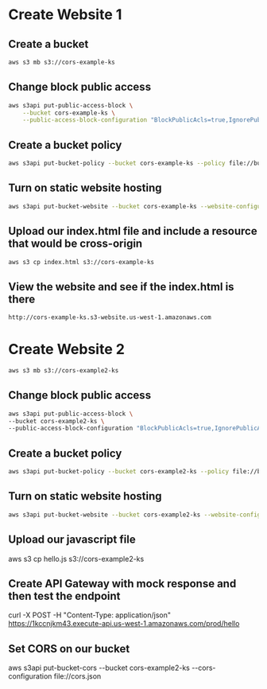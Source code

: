 # Create Website 1

## Create a bucket
```sh
aws s3 mb s3://cors-example-ks
```

## Change block public access
```sh
aws s3api put-public-access-block \
    --bucket cors-example-ks \
    --public-access-block-configuration "BlockPublicAcls=true,IgnorePublicAcls=true,BlockPublicPolicy=false,RestrictPublicBuckets=false"
```

## Create a bucket policy
```sh
aws s3api put-bucket-policy --bucket cors-example-ks --policy file://bucket-policy.json
```

## Turn on static website hosting
```sh
aws s3api put-bucket-website --bucket cors-example-ks --website-configuration file://website.json
```

## Upload our index.html file and include a resource that would be cross-origin
```sh
aws s3 cp index.html s3://cors-example-ks
```

## View the website and see if the index.html is there
```sh
http://cors-example-ks.s3-website.us-west-1.amazonaws.com
```



# Create Website 2

```sh
aws s3 mb s3://cors-example2-ks
```

## Change block public access

```sh
aws s3api put-public-access-block \
--bucket cors-example2-ks \
--public-access-block-configuration "BlockPublicAcls=true,IgnorePublicAcls=true,BlockPublicPolicy=false,RestrictPublicBuckets=false"
```

## Create a bucket policy

```sh
aws s3api put-bucket-policy --bucket cors-example2-ks --policy file://bucket-policy2.json
```

## Turn on static website hosting

```sh
aws s3api put-bucket-website --bucket cors-example2-ks --website-configuration file://website.json
```

## Upload our javascript file

aws s3 cp hello.js s3://cors-example2-ks

## Create API Gateway with mock response and then test the endpoint


curl -X POST -H "Content-Type: application/json" https://1kccnjkm43.execute-api.us-west-1.amazonaws.com/prod/hello


## Set CORS on our bucket

aws s3api put-bucket-cors --bucket cors-example2-ks --cors-configuration file://cors.json